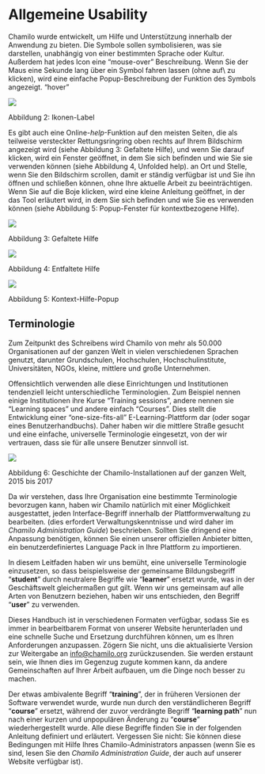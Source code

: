 # Allgemeine Usability

Chamilo wurde entwickelt, um Hilfe und Unterstützung innerhalb der Anwendung zu bieten. Die Symbole sollen symbolisieren, was sie darstellen, unabhängig von einer bestimmten Sprache oder Kultur. Außerdem hat jedes Icon eine “mouse-over” Beschreibung. Wenn Sie der Maus eine Sekunde lang über ein Symbol fahren lassen \(ohne auf\ zu klicken\), wird eine einfache Popup-Beschreibung der Funktion des Symbols angezeigt. “hover”

![](../../.gitbook/assets/images2%20%283%29.png)

Abbildung 2: Ikonen-Label

Es gibt auch eine Online-_help_-Funktion auf den meisten Seiten, die als teilweise versteckter Rettungsringring oben rechts auf Ihrem Bildschirm angezeigt wird \(siehe Abbildung 3: Gefaltete Hilfe\), und wenn Sie darauf klicken, wird ein Fenster geöffnet, in dem Sie sich befinden und wie Sie sie verwenden können \(siehe Abbildung 4, Unfolded help\). an Ort und Stelle, wenn Sie den Bildschirm scrollen, damit er ständig verfügbar ist und Sie ihn öffnen und schließen können, ohne Ihre aktuelle Arbeit zu beeinträchtigen. Wenn Sie auf die Boje klicken, wird eine kleine Anleitung geöffnet, in der das Tool erläutert wird, in dem Sie sich befinden und wie Sie es verwenden können \(siehe Abbildung 5: Popup-Fenster für kontextbezogene Hilfe\).

![](../../.gitbook/assets/images3%20%283%29.png)

Abbildung 3: Gefaltete Hilfe

![](../../.gitbook/assets/illustration_4%20%281%29.png)

Abbildung 4: Entfaltete Hilfe

![](../../.gitbook/assets/images5%20%283%29.png)

Abbildung 5: Kontext-Hilfe-Popup

## Terminologie <a id="terminology"></a>

Zum Zeitpunkt des Schreibens wird Chamilo von mehr als 50.000 Organisationen auf der ganzen Welt in vielen verschiedenen Sprachen genutzt, darunter Grundschulen, Hochschulen, Hochschulinstitute, Universitäten, NGOs, kleine, mittlere und große Unternehmen.

Offensichtlich verwenden alle diese Einrichtungen und Institutionen tendenziell leicht unterschiedliche Terminologien. Zum Beispiel nennen einige Institutionen ihre Kurse “Training sessions”, andere nennen sie “Learning spaces” und andere einfach “Courses”. Dies stellt die Entwicklung einer “one-size-fits-all” E-Learning-Plattform dar \(oder sogar eines Benutzerhandbuchs\). Daher haben wir die mittlere Straße gesucht und eine einfache, universelle Terminologie eingesetzt, von der wir vertrauen, dass sie für alle unsere Benutzer sinnvoll ist.

![](../../.gitbook/assets/images4%20%282%29.png)

Abbildung 6: Geschichte der Chamilo-Installationen auf der ganzen Welt, 2015 bis 2017

Da wir verstehen, dass Ihre Organisation eine bestimmte Terminologie bevorzugen kann, haben wir Chamilo natürlich mit einer Möglichkeit ausgestattet, jeden Interface-Begriff innerhalb der Plattformverwaltung zu bearbeiten. \(dies erfordert Verwaltungskenntnisse und wird daher im _Chamilo Administration Guide_\) beschrieben. Sollten Sie dringend eine Anpassung benötigen, können Sie einen unserer offiziellen Anbieter bitten, ein benutzerdefiniertes Language Pack in Ihre Plattform zu importieren.

In diesem Leitfaden haben wir uns bemüht, eine universelle Terminologie einzusetzen, so dass beispielsweise der gemeinsame Bildungsbegriff “**student**” durch neutralere Begriffe wie “**learner**” ersetzt wurde, was in der Geschäftswelt gleichermaßen gut gilt. Wenn wir uns gemeinsam auf alle Arten von Benutzern beziehen, haben wir uns entschieden, den Begriff “**user**” zu verwenden.

Dieses Handbuch ist in verschiedenen Formaten verfügbar, sodass Sie es immer in bearbeitbarem Format von unserer Website herunterladen und eine schnelle Suche und Ersetzung durchführen können, um es Ihren Anforderungen anzupassen. Zögern Sie nicht, uns die aktualisierte Version zur Weitergabe an info@chamilo.org zurückzusenden. Sie werden erstaunt sein, wie Ihnen dies im Gegenzug zugute kommen kann, da andere Gemeinschaften auf Ihrer Arbeit aufbauen, um die Dinge noch besser zu machen.

Der etwas ambivalente Begriff “**training**”, der in früheren Versionen der Software verwendet wurde, wurde nun durch den verständlicheren Begriff “**course**” ersetzt, während der zuvor verdrängte Begriff “**learning path**” nun nach einer kurzen und unpopulären Änderung zu “**course**” wiederhergestellt wurde. Alle diese Begriffe finden Sie in der folgenden Anleitung definiert und erläutert. Vergessen Sie nicht: Sie können diese Bedingungen mit Hilfe Ihres Chamilo-Administrators anpassen \(wenn Sie es sind, lesen Sie den _Chamilo Administration Guide_, der auch auf unserer Website verfügbar ist\).